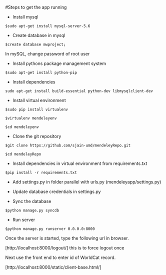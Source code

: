 #Steps to get the app running

* Install mysql

```$sudo apt-get install mysql-server-5.6```

* Create database in mysql

```$create database mwproject;```

In mySQL, change password of root user


* Install pythons package management system

```$sudo apt-get install python-pip```

* Install dependencies

```sudo apt-get install build-essential python-dev libmysqlclient-dev```

* Install virtual environment 

```$sudo pip install virtualenv```

```$virtualenv mendeleyenv```

```$cd mendeleyenv```


* Clone the git repository

```$git clone https://github.com/sjain-umd/mendeleyRepo.git```

```$cd mendeleyRepo```

* Install dependencies in virtual environment from requirements.txt

```$pip install -r requirements.txt```

* Add settings.py in folder parallel with urls.py (mendeleyapp/settings.py)

* Update database credentials in settings.py

* Sync the database

```$python manage.py syncdb```

* Run server

```$python manage.py runserver 0.0.0.0:8000```

Once the server is started, type the following url in browser.

[http://localhost:8000/logout/] this is to force logout once

Next use the front end to enter id of WorldCat record.

[http://localhost:8000/static/client-base.html/]




